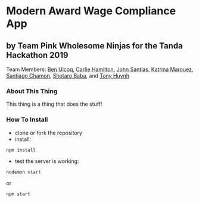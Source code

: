 # Modern Award Wage Compliance App

## by Team Pink Wholesome Ninjas for the Tanda Hackathon 2019

Team Members: [Ben Ulcoq](https://github.com/BenUlcoq), [Carlie Hamilton](https://github.com/BlueCodeThree), [John Santias](https://github.com/AsianJohnBoi), [Katrina Marquez](https://github.com/katrinamarquez), [Santiago Chamon](https://github.com/llausa), [Shotaro Baba](https://github.com/ShotaroBaba), and [Tony Huynh](https://github.com/t-hnh10)

### About This Thing

This thing is a thing that does the stuff!

### How To Install

* clone or fork the repository
* install:

```
npm install
```

* test the server is working:

```
nodemon start
```

or

```
npm start
```

